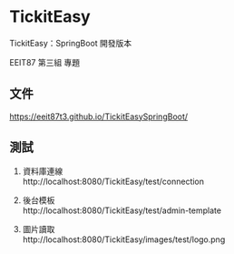 # TickitEasy
TickitEasy：SpringBoot 開發版本  

EEIT87 第三組 專題
<br>

## 文件

https://eeit87t3.github.io/TickitEasySpringBoot/
<br>

## 測試

1. 資料庫連線  
http://localhost:8080/TickitEasy/test/connection  

2. 後台模板  
http://localhost:8080/TickitEasy/test/admin-template  

3. 圖片讀取  
http://localhost:8080/TickitEasy/images/test/logo.png